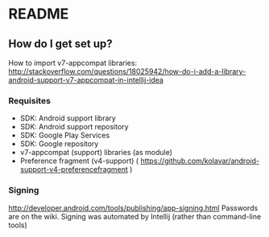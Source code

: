 # README #
## How do I get set up? ##
How to import v7-appcompat libraries:
http://stackoverflow.com/questions/18025942/how-do-i-add-a-library-android-support-v7-appcompat-in-intellij-idea

### Requisites ###
* SDK: Android support library
* SDK: Android support repository
* SDK: Google Play Services
* SDK: Google repository
* v7-appcompat (support) libraries (as module)
* Preference fragment (v4-support) ( https://github.com/kolavar/android-support-v4-preferencefragment )


### Signing ###
http://developer.android.com/tools/publishing/app-signing.html
Passwords are on the wiki.
Signing was automated by Intellij (rather than command-line tools)
